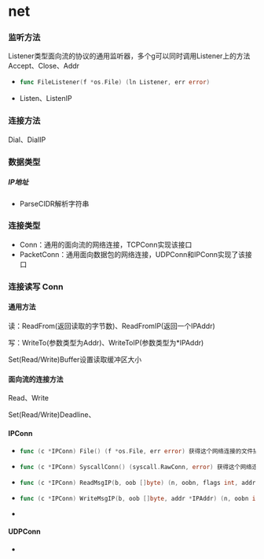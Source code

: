 # net

### 监听方法

Listener类型面向流的协议的通用监听器，多个g可以同时调用Listener上的方法Accept、Close、Addr

- ```go
  func FileListener(f *os.File) (ln Listener, err error)
  ```

- Listen、ListenIP

### 连接方法

Dial、DialIP

### 数据类型

##### IP地址

- ParseCIDR解析字符串

### 连接类型

- Conn：通用的面向流的网络连接，TCPConn实现该接口
- PacketConn：通用面向数据包的网络连接，UDPConn和IPConn实现了该接口

### 连接读写 Conn

#### 通用方法

读：ReadFrom(返回读取的字节数)、ReadFromIP(返回一个IPAddr)

写：WriteTo(参数类型为Addr)、WriteToIP(参数类型为*IPAddr)

Set(Read/Write)Buffer设置读取缓冲区大小

#### 面向流的连接方法

Read、Write

Set(Read/Write)Deadline、

#### IPConn

- ```go
  func (c *IPConn) File() (f *os.File, err error) 获得这个网络连接的文件描述符
  ```

- ```go
  func (c *IPConn) SyscallConn() (syscall.RawConn, error) 获得这个网络连接的系统层原生连接
  ```

- ```go
  func (c *IPConn) ReadMsgIP(b, oob []byte) (n, oobn, flags int, addr *IPAddr, err error)
  ```

- ```go
  func (c *IPConn) WriteMsgIP(b, oob []byte, addr *IPAddr) (n, oobn int, err error)
  ```

- 





#### UDPConn

- 